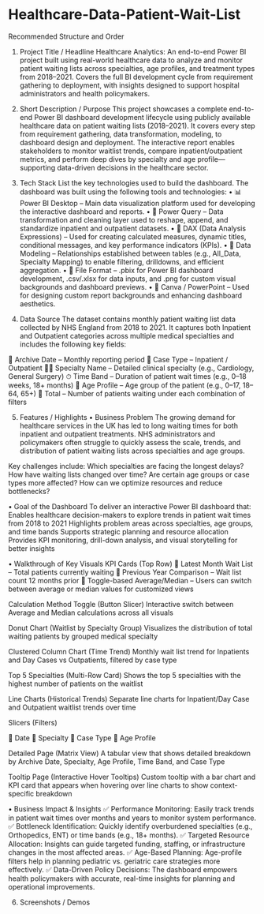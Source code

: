 # Healthcare-Data-Patient-Wait-List
Recommended Structure and Order
1. Project Title / Headline
Healthcare Analytics: An end-to-end Power BI project built using real-world healthcare data to analyze and monitor patient waiting lists across specialties, age profiles, and treatment types from 2018–2021. Covers the full BI development cycle from requirement gathering to deployment, with insights designed to support hospital administrators and health policymakers.

2. Short Description / Purpose
This project showcases a complete end-to-end Power BI dashboard development lifecycle using publicly available healthcare data on patient waiting lists (2018–2021). It covers every step from requirement gathering, data transformation, modeling, to dashboard design and deployment. The interactive report enables stakeholders to monitor waitlist trends, compare inpatient/outpatient metrics, and perform deep dives by specialty and age profile—supporting data-driven decisions in the healthcare sector.

3. Tech Stack
List the key technologies used to build the dashboard.
The dashboard was built using the following tools and technologies:
• 📊 Power BI Desktop – Main data visualization platform used for developing the interactive dashboard and reports.
• 📂 Power Query – Data transformation and cleaning layer used to reshape, append, and standardize inpatient and outpatient datasets.
• 🧠 DAX (Data Analysis Expressions) – Used for creating calculated measures, dynamic titles, conditional messages, and key performance indicators (KPIs).
• 📝 Data Modeling – Relationships established between tables (e.g., All_Data, Specialty Mapping) to enable filtering, drilldowns, and efficient aggregation.
• 📁 File Format – .pbix for Power BI dashboard development, .csv/.xlsx for data inputs, and .png for custom visual backgrounds and dashboard previews.
• 🎨 Canva / PowerPoint – Used for designing custom report backgrounds and enhancing dashboard aesthetics.

4. Data Source
The dataset contains monthly patient waiting list data collected by NHS England from 2018 to 2021. It captures both Inpatient and Outpatient categories across multiple medical specialties and includes the following key fields:

📅 Archive Date – Monthly reporting period
🏥 Case Type – Inpatient / Outpatient
🧑‍⚕️ Specialty Name – Detailed clinical specialty (e.g., Cardiology, General Surgery)
⏱ Time Band – Duration of patient wait times (e.g., 0–18 weeks, 18+ months)
👶 Age Profile – Age group of the patient (e.g., 0–17, 18–64, 65+)
🔢 Total – Number of patients waiting under each combination of filters

5. Features / Highlights
• Business Problem
The growing demand for healthcare services in the UK has led to long waiting times for both inpatient and outpatient treatments. NHS administrators and policymakers often struggle to quickly assess the scale, trends, and distribution of patient waiting lists across specialties and age groups.

Key challenges include:
Which specialties are facing the longest delays?
How have waiting lists changed over time?
Are certain age groups or case types more affected?
How can we optimize resources and reduce bottlenecks?

• Goal of the Dashboard
To deliver an interactive Power BI dashboard that:
Enables healthcare decision-makers to explore trends in patient wait times from 2018 to 2021
Highlights problem areas across specialties, age groups, and time bands
Supports strategic planning and resource allocation
Provides KPI monitoring, drill-down analysis, and visual storytelling for better insights

• Walkthrough of Key Visuals
KPI Cards (Top Row)
🔹 Latest Month Wait List – Total patients currently waiting
🔹 Previous Year Comparison – Wait list count 12 months prior
🔹 Toggle-based Average/Median – Users can switch between average or median values for customized views

Calculation Method Toggle (Button Slicer)
Interactive switch between Average and Median calculations across all visuals

Donut Chart (Waitlist by Specialty Group)
Visualizes the distribution of total waiting patients by grouped medical specialty

Clustered Column Chart (Time Trend)
Monthly wait list trend for Inpatients and Day Cases vs Outpatients, filtered by case type

Top 5 Specialties (Multi-Row Card)
Shows the top 5 specialties with the highest number of patients on the waitlist

Line Charts (Historical Trends)
Separate line charts for Inpatient/Day Case and Outpatient waitlist trends over time

Slicers (Filters)

🔘 Date
🔘 Specialty
🔘 Case Type
🔘 Age Profile

Detailed Page (Matrix View)
A tabular view that shows detailed breakdown by Archive Date, Specialty, Age Profile, Time Band, and Case Type

Tooltip Page (Interactive Hover Tooltips)
Custom tooltip with a bar chart and KPI card that appears when hovering over line charts to show context-specific breakdown

• Business Impact & Insights
✅ Performance Monitoring: Easily track trends in patient wait times over months and years to monitor system performance.
✅ Bottleneck Identification: Quickly identify overburdened specialties (e.g., Orthopedics, ENT) or time bands (e.g., 18+ months).
✅ Targeted Resource Allocation: Insights can guide targeted funding, staffing, or infrastructure changes in the most affected areas.
✅ Age-Based Planning: Age-profile filters help in planning pediatric vs. geriatric care strategies more effectively.
✅ Data-Driven Policy Decisions: The dashboard empowers health policymakers with accurate, real-time insights for planning and operational improvements.

6. Screenshots / Demos

